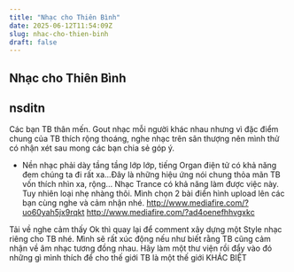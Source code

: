 ```yaml
---
title: "Nhạc cho Thiên Bình"
date: 2025-06-12T11:54:09Z
slug: nhac-cho-thien-binh
draft: false
---
```


## Nhạc cho Thiên Bình

## nsditn

Các bạn TB thân mến. Gout nhạc mỗi người khác nhau nhưng vì đặc điểm chung của TB thích rộng thoáng, nghe nhạc trên sân thượng nên mình thử có nhận xét sau mong các bạn chia sẻ góp ý.
- Nền nhạc phải dày tầng tầng lớp lớp, tiếng Organ điện tử có khả năng đem chúng ta đi rất xa...Đây là những hiệu ứng nói chung thỏa mãn TB vốn thích nhìn xa, rộng... Nhạc Trance có khả năng làm được việc này. Tuy nhiên loại nhẹ nhàng thôi. Mình chọn 2 bài điển hình upload lên các bạn cùng nghe và cảm nhận nhé.
http://www.mediafire.com/?uo60yah5jx9rqkt
http://www.mediafire.com/?ad4oenefhhvgxkc
 
Tải về nghe cảm thấy Ok thì quay lại để comment xây dựng một Style nhạc riêng cho TB nhé. Mình sẽ rất xúc động nếu như biết rằng TB cũng cảm nhận về âm nhạc tương đồng nhau. Hãy làm một thư viện rồi đẩy vào đó những gì mình thích để cho thế giới TB là một thế giới KHÁC BIỆT